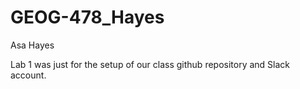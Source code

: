 # GEOG-478_Hayes

Asa Hayes

Lab 1 was just for the setup of our class github repository and Slack account.
